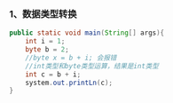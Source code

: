### 1、数据类型转换

```java
public static void main(String[] args){
	int i = 1;
	byte b = 2;
	//byte x = b + i; 会报错
	//int类型和byte类型运算，结果是int类型
	int c = b + i;
	system.out.printLn(c);
}
```



